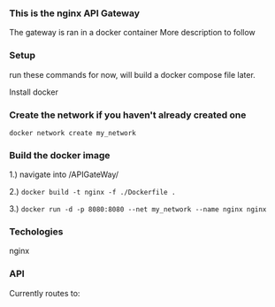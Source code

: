 ### This is the nginx API Gateway

The gateway is ran in a docker container
More description to follow

### Setup

run these commands for now, will build a docker compose file later.

Install docker

### Create the network if you haven't already created one

`docker network create my_network`

### Build the docker image

1.) navigate into /APIGateWay/

2.) `docker build -t nginx -f ./Dockerfile .`

3.) `docker run -d -p 8080:8080 --net my_network --name nginx nginx`

### Techologies

nginx

### API

Currently routes to:



